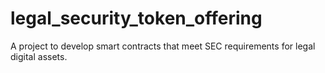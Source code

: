 # legal_security_token_offering
A project to develop smart contracts that meet SEC requirements for legal digital assets.
